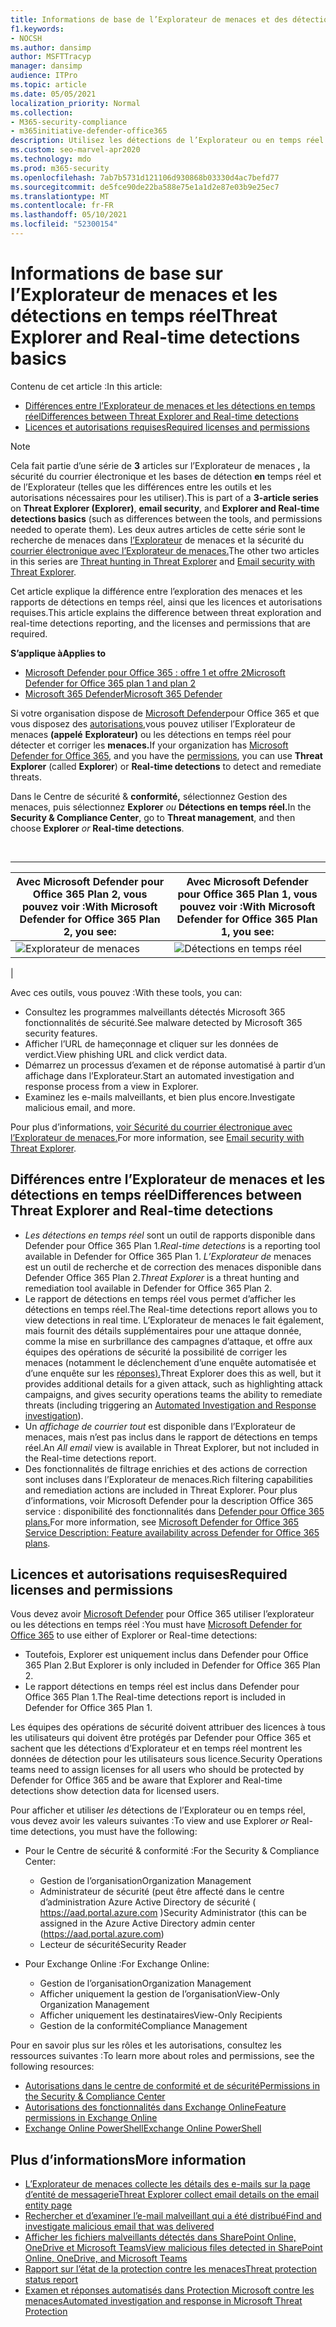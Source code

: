 ```yaml
---
title: Informations de base de l’Explorateur de menaces et des détections en temps réel dans Microsoft Defender Office 365
f1.keywords:
- NOCSH
ms.author: dansimp
author: MSFTTracyp
manager: dansimp
audience: ITPro
ms.topic: article
ms.date: 05/05/2021
localization_priority: Normal
ms.collection:
- M365-security-compliance
- m365initiative-defender-office365
description: Utilisez les détections de l’Explorateur ou en temps réel pour examiner les menaces et y répondre efficacement.
ms.custom: seo-marvel-apr2020
ms.technology: mdo
ms.prod: m365-security
ms.openlocfilehash: 7ab7b5731d121106d930868b03330d4ac7befd77
ms.sourcegitcommit: de5fce90de22ba588e75e1a1d2e87e03b9e25ec7
ms.translationtype: MT
ms.contentlocale: fr-FR
ms.lasthandoff: 05/10/2021
ms.locfileid: "52300154"
---
```

# <a name="threat-explorer-and-real-time-detections-basics"></a><span data-ttu-id="914ad-103">Informations de base sur l’Explorateur de menaces et les détections en temps réel</span><span class="sxs-lookup"><span data-stu-id="914ad-103">Threat Explorer and Real-time detections basics</span></span>

<span data-ttu-id="914ad-104">Contenu de cet article :</span><span class="sxs-lookup"><span data-stu-id="914ad-104">In this article:</span></span>

- [<span data-ttu-id="914ad-105">Différences entre l’Explorateur de menaces et les détections en temps réel</span><span class="sxs-lookup"><span data-stu-id="914ad-105">Differences between Threat Explorer and Real-time detections</span></span>](#differences-between-threat-explorer-and-real-time-detections)<br/>
- [<span data-ttu-id="914ad-106">Licences et autorisations requises</span><span class="sxs-lookup"><span data-stu-id="914ad-106">Required licenses and permissions</span></span>](#required-licenses-and-permissions)

> [!NOTE]
> <span data-ttu-id="914ad-107">Cela fait partie d’une série de **3** articles sur l’Explorateur de menaces **,** la sécurité du courrier électronique et les bases de détection **en** temps réel et de l’Explorateur (telles que les différences entre les outils et les autorisations nécessaires pour les utiliser).</span><span class="sxs-lookup"><span data-stu-id="914ad-107">This is part of a **3-article series** on **Threat Explorer (Explorer)**, **email security**, and **Explorer and Real-time detections basics** (such as differences between the tools, and permissions needed to operate them).</span></span> <span data-ttu-id="914ad-108">Les deux autres articles de cette série sont le recherche de menaces dans [l’Explorateur](threat-hunting-in-threat-explorer.md) de menaces et la sécurité du [courrier électronique avec l’Explorateur de menaces.](email-security-in-microsoft-defender.md)</span><span class="sxs-lookup"><span data-stu-id="914ad-108">The other two articles in this series are [Threat hunting in Threat Explorer](threat-hunting-in-threat-explorer.md) and [Email security with Threat Explorer](email-security-in-microsoft-defender.md).</span></span>

<span data-ttu-id="914ad-109">Cet article explique la différence entre l’exploration des menaces et les rapports de détections en temps réel, ainsi que les licences et autorisations requises.</span><span class="sxs-lookup"><span data-stu-id="914ad-109">This article explains the difference between threat exploration and real-time detections reporting, and the licenses and permissions that are required.</span></span>

<span data-ttu-id="914ad-110">**S’applique à**</span><span class="sxs-lookup"><span data-stu-id="914ad-110">**Applies to**</span></span>
- [<span data-ttu-id="914ad-111">Microsoft Defender pour Office 365 : offre 1 et offre 2</span><span class="sxs-lookup"><span data-stu-id="914ad-111">Microsoft Defender for Office 365 plan 1 and plan 2</span></span>](defender-for-office-365.md)
- [<span data-ttu-id="914ad-112">Microsoft 365 Defender</span><span class="sxs-lookup"><span data-stu-id="914ad-112">Microsoft 365 Defender</span></span>](../defender/microsoft-365-defender.md)

<span data-ttu-id="914ad-113">Si votre organisation dispose de [Microsoft Defender](defender-for-office-365.md)pour Office 365 et que vous disposez des [autorisations,](#required-licenses-and-permissions)vous pouvez utiliser l’Explorateur de menaces **(appelé** **Explorateur)** ou les détections en temps réel pour détecter et corriger les **menaces.**</span><span class="sxs-lookup"><span data-stu-id="914ad-113">If your organization has [Microsoft Defender for Office 365](defender-for-office-365.md), and you have the [permissions](#required-licenses-and-permissions), you can use **Threat Explorer** (called **Explorer**) or **Real-time detections** to detect and remediate threats.</span></span>

<span data-ttu-id="914ad-114">Dans le Centre de sécurité &  **conformité,** sélectionnez Gestion des menaces, puis sélectionnez **Explorer** _ou_ **Détections en temps réel.**</span><span class="sxs-lookup"><span data-stu-id="914ad-114">In the **Security & Compliance Center**, go to **Threat management**, and then choose **Explorer** _or_ **Real-time detections**.</span></span>

<br>

****

|<span data-ttu-id="914ad-115">Avec Microsoft Defender pour Office 365 Plan 2, vous pouvez voir :</span><span class="sxs-lookup"><span data-stu-id="914ad-115">With Microsoft Defender for Office 365 Plan 2, you see:</span></span>|<span data-ttu-id="914ad-116">Avec Microsoft Defender pour Office 365 Plan 1, vous pouvez voir :</span><span class="sxs-lookup"><span data-stu-id="914ad-116">With Microsoft Defender for Office 365 Plan 1, you see:</span></span>|
|---|---|
|![Explorateur de menaces](../../media/threatmgmt-explorer.png)|![Détections en temps réel](../../media/threatmgmt-realtimedetections.png)|
|

<span data-ttu-id="914ad-119">Avec ces outils, vous pouvez :</span><span class="sxs-lookup"><span data-stu-id="914ad-119">With these tools, you can:</span></span>

- <span data-ttu-id="914ad-120">Consultez les programmes malveillants détectés Microsoft 365 fonctionnalités de sécurité.</span><span class="sxs-lookup"><span data-stu-id="914ad-120">See malware detected by Microsoft 365 security features.</span></span>
- <span data-ttu-id="914ad-121">Afficher l’URL de hameçonnage et cliquer sur les données de verdict.</span><span class="sxs-lookup"><span data-stu-id="914ad-121">View phishing URL and click verdict data.</span></span>
- <span data-ttu-id="914ad-122">Démarrez un processus d’examen et de réponse automatisé à partir d’un affichage dans l’Explorateur.</span><span class="sxs-lookup"><span data-stu-id="914ad-122">Start an automated investigation and response process from a view in Explorer.</span></span>
- <span data-ttu-id="914ad-123">Examinez les e-mails malveillants, et bien plus encore.</span><span class="sxs-lookup"><span data-stu-id="914ad-123">Investigate malicious email, and more.</span></span>

<span data-ttu-id="914ad-124">Pour plus d’informations, [voir Sécurité du courrier électronique avec l’Explorateur de menaces.](email-security-in-microsoft-defender.md)</span><span class="sxs-lookup"><span data-stu-id="914ad-124">For more information, see [Email security with Threat Explorer](email-security-in-microsoft-defender.md).</span></span>

## <a name="differences-between-threat-explorer-and-real-time-detections"></a><span data-ttu-id="914ad-125">Différences entre l’Explorateur de menaces et les détections en temps réel</span><span class="sxs-lookup"><span data-stu-id="914ad-125">Differences between Threat Explorer and Real-time detections</span></span>

- <span data-ttu-id="914ad-126">*Les détections en temps réel* sont un outil de rapports disponible dans Defender pour Office 365 Plan 1.</span><span class="sxs-lookup"><span data-stu-id="914ad-126">*Real-time detections* is a reporting tool available in Defender for Office 365 Plan 1.</span></span> <span data-ttu-id="914ad-127">*L’Explorateur de* menaces est un outil de recherche et de correction des menaces disponible dans Defender Office 365 Plan 2.</span><span class="sxs-lookup"><span data-stu-id="914ad-127">*Threat Explorer* is a threat hunting and remediation tool available in Defender for Office 365 Plan 2.</span></span>
- <span data-ttu-id="914ad-128">Le rapport de détections en temps réel vous permet d’afficher les détections en temps réel.</span><span class="sxs-lookup"><span data-stu-id="914ad-128">The Real-time detections report allows you to view detections in real time.</span></span> <span data-ttu-id="914ad-129">L’Explorateur de menaces le fait également, mais fournit des détails supplémentaires pour une attaque donnée, comme la mise en surbrillance des campagnes d’attaque, et offre aux équipes des opérations de sécurité la possibilité de corriger les menaces (notamment le déclenchement d’une enquête automatisée et d’une enquête sur les [réponses).](automated-investigation-response-office.md)</span><span class="sxs-lookup"><span data-stu-id="914ad-129">Threat Explorer does this as well, but it provides additional details for a given attack, such as highlighting attack campaigns, and gives security operations teams the ability to remediate threats (including triggering an [Automated Investigation and Response investigation](automated-investigation-response-office.md)).</span></span>
- <span data-ttu-id="914ad-130">Un *affichage de courrier tout* est disponible dans l’Explorateur de menaces, mais n’est pas inclus dans le rapport de détections en temps réel.</span><span class="sxs-lookup"><span data-stu-id="914ad-130">An *All email* view is available in Threat Explorer, but not included in the Real-time detections report.</span></span>
- <span data-ttu-id="914ad-131">Des fonctionnalités de filtrage enrichies et des actions de correction sont incluses dans l’Explorateur de menaces.</span><span class="sxs-lookup"><span data-stu-id="914ad-131">Rich filtering capabilities and remediation actions are included in Threat Explorer.</span></span> <span data-ttu-id="914ad-132">Pour plus d’informations, voir Microsoft Defender pour la description Office 365 service : disponibilité des fonctionnalités dans [Defender pour Office 365 plans.](/office365/servicedescriptions/office-365-advanced-threat-protection-service-description#feature-availability-across-advanced-threat-protection-atp-plans)</span><span class="sxs-lookup"><span data-stu-id="914ad-132">For more information, see [Microsoft Defender for Office 365 Service Description: Feature availability across Defender for Office 365 plans](/office365/servicedescriptions/office-365-advanced-threat-protection-service-description#feature-availability-across-advanced-threat-protection-atp-plans).</span></span>

## <a name="required-licenses-and-permissions"></a><span data-ttu-id="914ad-133">Licences et autorisations requises</span><span class="sxs-lookup"><span data-stu-id="914ad-133">Required licenses and permissions</span></span>

<span data-ttu-id="914ad-134">Vous devez avoir [Microsoft Defender](defender-for-office-365.md) pour Office 365 utiliser l’explorateur ou les détections en temps réel :</span><span class="sxs-lookup"><span data-stu-id="914ad-134">You must have [Microsoft Defender for Office 365](defender-for-office-365.md) to use either of Explorer or Real-time detections:</span></span>

- <span data-ttu-id="914ad-135">Toutefois, Explorer est uniquement inclus dans Defender pour Office 365 Plan 2.</span><span class="sxs-lookup"><span data-stu-id="914ad-135">But Explorer is only included in Defender for Office 365 Plan 2.</span></span>
- <span data-ttu-id="914ad-136">Le rapport détections en temps réel est inclus dans Defender pour Office 365 Plan 1.</span><span class="sxs-lookup"><span data-stu-id="914ad-136">The Real-time detections report is included in Defender for Office 365 Plan 1.</span></span>

<span data-ttu-id="914ad-137">Les équipes des opérations de sécurité doivent attribuer des licences à tous les utilisateurs qui doivent être protégés par Defender pour Office 365 et sachent que les détections d’Explorateur et en temps réel montrent les données de détection pour les utilisateurs sous licence.</span><span class="sxs-lookup"><span data-stu-id="914ad-137">Security Operations teams need to assign licenses for all users who should be protected by Defender for Office 365 and be aware that Explorer and Real-time detections show detection data for licensed users.</span></span>

<span data-ttu-id="914ad-138">Pour afficher et utiliser *les* détections de l’Explorateur ou en temps réel, vous devez avoir les valeurs suivantes :</span><span class="sxs-lookup"><span data-stu-id="914ad-138">To view and use Explorer *or* Real-time detections, you must have the following:</span></span>

- <span data-ttu-id="914ad-139">Pour le Centre de sécurité & conformité :</span><span class="sxs-lookup"><span data-stu-id="914ad-139">For the Security & Compliance Center:</span></span>

  - <span data-ttu-id="914ad-140">Gestion de l’organisation</span><span class="sxs-lookup"><span data-stu-id="914ad-140">Organization Management</span></span>
  - <span data-ttu-id="914ad-141">Administrateur de sécurité (peut être affecté dans le centre d’administration Azure Active Directory de sécurité ( <https://aad.portal.azure.com> )</span><span class="sxs-lookup"><span data-stu-id="914ad-141">Security Administrator (this can be assigned in the Azure Active Directory admin center (<https://aad.portal.azure.com>)</span></span>
  - <span data-ttu-id="914ad-142">Lecteur de sécurité</span><span class="sxs-lookup"><span data-stu-id="914ad-142">Security Reader</span></span>

- <span data-ttu-id="914ad-143">Pour Exchange Online :</span><span class="sxs-lookup"><span data-stu-id="914ad-143">For Exchange Online:</span></span>

  - <span data-ttu-id="914ad-144">Gestion de l’organisation</span><span class="sxs-lookup"><span data-stu-id="914ad-144">Organization Management</span></span>
  - <span data-ttu-id="914ad-145">Afficher uniquement la gestion de l’organisation</span><span class="sxs-lookup"><span data-stu-id="914ad-145">View-Only Organization Management</span></span>
  - <span data-ttu-id="914ad-146">Afficher uniquement les destinataires</span><span class="sxs-lookup"><span data-stu-id="914ad-146">View-Only Recipients</span></span>
  - <span data-ttu-id="914ad-147">Gestion de la conformité</span><span class="sxs-lookup"><span data-stu-id="914ad-147">Compliance Management</span></span>

<span data-ttu-id="914ad-148">Pour en savoir plus sur les rôles et les autorisations, consultez les ressources suivantes :</span><span class="sxs-lookup"><span data-stu-id="914ad-148">To learn more about roles and permissions, see the following resources:</span></span>

- [<span data-ttu-id="914ad-149">Autorisations dans le centre de conformité et de sécurité</span><span class="sxs-lookup"><span data-stu-id="914ad-149">Permissions in the Security & Compliance Center</span></span>](permissions-in-the-security-and-compliance-center.md)
- [<span data-ttu-id="914ad-150">Autorisations des fonctionnalités dans Exchange Online</span><span class="sxs-lookup"><span data-stu-id="914ad-150">Feature permissions in Exchange Online</span></span>](/exchange/permissions-exo/feature-permissions)
- [<span data-ttu-id="914ad-151">Exchange Online PowerShell</span><span class="sxs-lookup"><span data-stu-id="914ad-151">Exchange Online PowerShell</span></span>](/powershell/exchange/exchange-online-powershell)

## <a name="more-information"></a><span data-ttu-id="914ad-152">Plus d’informations</span><span class="sxs-lookup"><span data-stu-id="914ad-152">More information</span></span>
- [<span data-ttu-id="914ad-153">L’Explorateur de menaces collecte les détails des e-mails sur la page d’entité de messagerie</span><span class="sxs-lookup"><span data-stu-id="914ad-153">Threat Explorer collect email details on the email entity page</span></span>](mdo-email-entity-page.md)
- [<span data-ttu-id="914ad-154">Rechercher et d’examiner l’e-mail malveillant qui a été distribué</span><span class="sxs-lookup"><span data-stu-id="914ad-154">Find and investigate malicious email that was delivered</span></span>](investigate-malicious-email-that-was-delivered.md)
- [<span data-ttu-id="914ad-155">Afficher les fichiers malveillants détectés dans SharePoint Online, OneDrive et Microsoft Teams</span><span class="sxs-lookup"><span data-stu-id="914ad-155">View malicious files detected in SharePoint Online, OneDrive, and Microsoft Teams</span></span>](mdo-for-spo-odb-and-teams.md)
- [<span data-ttu-id="914ad-156">Rapport sur l’état de la protection contre les menaces</span><span class="sxs-lookup"><span data-stu-id="914ad-156">Threat protection status report</span></span>](view-email-security-reports.md#threat-protection-status-report)
- [<span data-ttu-id="914ad-157">Examen et réponses automatisés dans Protection Microsoft contre les menaces</span><span class="sxs-lookup"><span data-stu-id="914ad-157">Automated investigation and response in Microsoft Threat Protection</span></span>](automated-investigation-response-office.md)